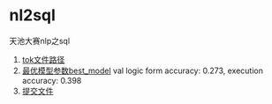 # nl2sql
天池大赛nlp之sql


1. [tok文件路径](https://www.dropbox.com/sh/zyzpy44aan8gocy/AAC3C60hBQrN7YE2ol_g9_jba?dl=0)
2. [最优模型参数best_model](https://www.dropbox.com/sh/o86nw4saig21b20/AABKYPxU_udCPghi2gH0gejFa?dl=0) val logic form accuracy: 0.273, execution accuracy: 0.398
3. [提交文件]()
